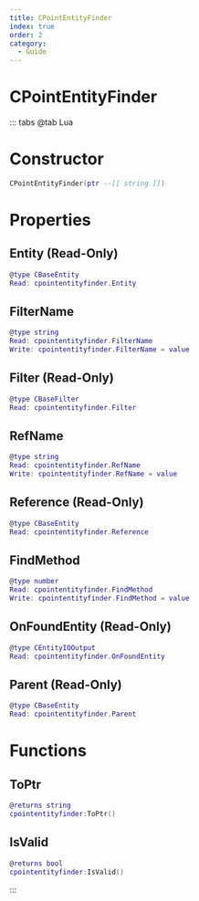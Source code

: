 ```yaml
---
title: CPointEntityFinder
index: true
order: 2
category:
  - Guide
---
```


# CPointEntityFinder

::: tabs
@tab Lua
# Constructor
```lua
CPointEntityFinder(ptr --[[ string ]])
```
# Properties
## Entity (Read-Only)
```lua
@type CBaseEntity
Read: cpointentityfinder.Entity
```
## FilterName 
```lua
@type string
Read: cpointentityfinder.FilterName
Write: cpointentityfinder.FilterName = value
```
## Filter (Read-Only)
```lua
@type CBaseFilter
Read: cpointentityfinder.Filter
```
## RefName 
```lua
@type string
Read: cpointentityfinder.RefName
Write: cpointentityfinder.RefName = value
```
## Reference (Read-Only)
```lua
@type CBaseEntity
Read: cpointentityfinder.Reference
```
## FindMethod 
```lua
@type number
Read: cpointentityfinder.FindMethod
Write: cpointentityfinder.FindMethod = value
```
## OnFoundEntity (Read-Only)
```lua
@type CEntityIOOutput
Read: cpointentityfinder.OnFoundEntity
```
## Parent (Read-Only)
```lua
@type CBaseEntity
Read: cpointentityfinder.Parent
```
# Functions
## ToPtr
```lua
@returns string
cpointentityfinder:ToPtr()
```
## IsValid
```lua
@returns bool
cpointentityfinder:IsValid()
```

:::